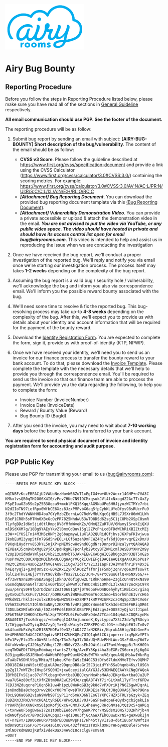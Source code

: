 
<img src="./airyrooms.png" width="250"><br />

# Airy Bug Bounty

## Reporting Procedure
Before you follow the steps in Reporting Procedure listed below, please make sure you have read all of the sections in [General Guideline](./General-Guideline.md) respectively.

**All email communication should use PGP. See the footer of the document.**

The reporting procedure will be as follow:
1. Submit bug report by sending an email with subject: **[AIRY-BUG-BOUNTY] Short description of the bug/vulnerability**. The content of the email should be as follow:
   * **CVSS v3 Score**. Please follow the guideline described at https://www.first.org/cvss/specification-document and provide a link using the CVSS Calculator (https://www.first.org/cvss/calculator/3.0#CVSS:3.0/) containing the scoring metrics. For example: https://www.first.org/cvss/calculator/3.0#CVSS:3.0/AV:N/AC:L/PR:N/UI:R/S:C/C:L/I:L/A:N/E:H/RL:O/RC:C
   * **_[Attachment] Bug Reporting Document_**. You can download the provided bug reporting document template via this [(Bug Reporting Document)](./files/bug-reporting-template.docx). 
   * **_[Attachment] Vulnerability Demonstration Video_**. You can provide a private accessible or upload & attach the demonstration video in the email. **_You are not advised to put the video via YouTube, or any public video space. The video should have hosted in private and should have its access control list open for email bug@airyrooms.com_**. This video is intended to help and assist us in reproducing the issue when we are conducting the investigation

2. Once we have received the bug report, we'll conduct a proper investigation of the reported bug. We'll reply and notify you via email once we're starting our investigation process. The process itself may takes **1-2 weeks** depending on the complexity of the bug report.
3. Assuming the bug report is a valid bug / security hole / vulnerability, we'll acknowledge the bug and inform you also via correspondence email. We'll inform you the possible reward bounty associated with the bug. 
4. We'll need some time to resolve & fix the reported bug. This bug-resolving process may take up-to **4-8 weeks** depending on the complexity of the bug. After this, we'll expect you to provide us with details about your identity and account information that will be required for the payment of the bounty reward.
5. Download the [Identity Registration Form](./files/identity-registration-form.xlsx). You are expected to complete the form, sign it, provide us with proof-of-identity (KTP, NPWP). 
6. Once we have received your identity, we'll need you to send us an invoice for our finance process to transfer the bounty reward to your bank account. To do that, please download the [Invoice Template](./files/invoice-template.doc). Please complete the template with the necessary details that we'll help to provide you through the correspondence email. You'll be required to send us the invoice so that our finance team are able to process the payment. We'll provide you the data regarding the following, to help you to complete the form:
   * Invoice Number (InvoiceNumber)
   * Invoice Date (InvoiceDate)
   * Reward / Bounty Value (Reward)
   * Bug Bounty ID (BugId)
7. After you send the invoice, you may need to wait about **7-10 working days** before the bounty reward is transferred to your bank account.

**You are required to send physical document of invoice and identity registration form for accounting and audit purpose.**

## PGP Public Key

Please use PGP for transmitting your email to us (bug@airyrooms.com):

```
-----BEGIN PGP PUBLIC KEY BLOCK-----

mQINBFzKczEBEACjU2VAUoNezNovW66ZuT1xEgIG4+w+0U+2Aexr14GHP+n7VA3C
KMkxlvsQB0qTH2O06X4I0/zPev7HKe7N9IDCMxqsukJVl4lxNxogdZ2Ac7TcGxZy
PSpEIuaOZo5So2pZ5B38qca9+mxblPXQ1SKqq/AG9NaUPq6HHJjyozWCTMYe7rbi
N2dIIoTN97iefRpx0WfbCE6Xzz8JzxPMFvbX6aq5fpCyhKLUYoDfys98sRUcrFu9
3f9c2ThdYVWNNHHD4bu7GYyMzbZEornLwO7ReWvMbUXqcGjHBSL7JSXr86mW1LWh
B3eP1CR8h5sMTNn0XBxGcOzPR7825NhdwU53wTO8DSd62sg5C1jCUMb2XSpC8smR
T1yfgBDzId6n5jid0tlRmpjDV8YMfmWveKZs/0MmQZZuRTUV/6MamyISrokEiQXU
mlDSdXXM7g/18Bg9YAEyYkvZlBmxCdQuvI5gl2ZPcPhLcdBFDdWChRiXBIZtcMZj
z3W++CYUS1Tni4M3M5z0NPj2g6bapmywL1uXlA02QURidOfjbvsJ6XPaFKIwjwua
IkobEuMI3yup5tFm79Gd5nvEOL+LGf6uzahDmFCWZ4RjwfY6djOpn+vqrE2xDm/U
P9XqHiHydrrv853kYL5njXP+pMEM9cwHo9nd6CgdNrsDnnprD2HzalyrtQARAQAB
tEVBaXJ5cm9vbXMgU2VjdXJpdHkgKEFpcnlyb29tcyBTZWN1cml0eSBUYXNrZm9y
Y2UpIDxidWdAYWlyeXJvb21zLmNvbT6JAk4EEwEKADgWIQSBb0go2nPO3BT5XG2o
PusPrW2tCQUCXMpzMQIbAwULCQgHAgYVCgkICwIEFgIDAQIeAQIXgAAKCRCoPusP
rW2tCZMxD/4sD6Z2AfnVGsAu9C1iUgw7IdTt/Y213IIapFz3AIWnKfnr1PY4Dx3E
h4EqryqjI+gJMjOnSzx+EQ4ZKx1ZyPXlROzZfTfmrjsF5mbj2qnY/q6e3Mfssw7t
lGlCZHTku14EjJrYTVt96vkdNFfUa27LLqZ/JCN+/8+rtC9uuGTlQ+N6NXvoG/++
4f73wYNXnEUMF8oBASngoj1DknD/d6f1gUw2Lr1RkRnoHme+ZzgicUn4Qt4xNs99
uGsmdqNEQnaG4lT2DhivG0Yb5DjwkWwMlCfHmDc4b51QMhdL3lxA6z72ncRpC97R
zwu/p4rqS0F9fp3rDdZunzZAJt0681qK7j0T96poFwDmBQehyhytiKBicxC/giaq
gyXxOuIfuXsFu7/LMoIr/bORBXwKViWNPmuXV0mT6cQ15mo+k5orhGh3EIvrcH65
PMkdWZLrhkl3s+zulxcRZHvQwMZS9Z+AXZMF71k4M7WzGPKzczCMqSpJINFCVo6r
UVhWZ3sPNJ1YIOl9N3uNKy12KXY9Nfv4P2gDOQr4nm6BfQXh3de8IS6F6RiqDR6t
f3DULbKXMfnKkYWh/lDZz0FPd6lE8BOlOB4YPRjEd3cgvJ+OUSEJyQjhztfJ1pml
XPbKT6kFtDHKOhIKwPAlXqrTPDP2L0iFuQwDFxD4eA7TCae1U4qHuLkCDQRcynMx
ARAA0I87jTxs6drqgc/+ebmFqqlX485ojLmcoeXjKyzLypcw7X3LZ3dvTgTBGcya
I/IWjgquSw2TyiqJMA7zyOjYx+QlsWuiy9rZ2RXFPQhXlfO3+rdDdybE6IcTv0v7
mk4fumVbExVqZu2B1SR7KOFaf9e32/1ADJ7ZfxN2KBir/KqrxbA6Htg/04LGveFn
N+4PM69OC5dXCJC62Qqdiv3PIIKZUMKQEq7UIQ1qh6lCKijoperrrlxqMpKvYP7h
bPx1Pv/ElcJTnrOW+Blln0ZqzT3m2d5p37/D0xUQ+BUvPHHLWozGSzFd8zq76d7v
04fxWvnNnyCJ29kyZVdhg/1ZBsHD0vY2ZasEhJOWtGLiATPuvLWeqgpBi7nKHG9h
seqTWOWEDtTUMgxMdmbagrtwntsZ7/Hg/AvcRY8Kpi4ha3bEXRzZS6ornjSj6g04
BJ3jpgdKoGSJENbxGn6AWehF00gvM9umUM2dsSWTVknxV8/qeuAHQiMskw1WkrRg
aTuAb7hSDHlV9q/RMiu/5lpbquKYdnEW9zEd4GC53tDfs67ldmXMVoTEfvv9QMH7
X0O18ZdAieWVSst6EqLuUA9oz9DqnpOB8aGrI5C3jqidYYh5SaDhqmb4Ks/lUSGh
ypZgIl7nWTZhcIHvpSfSQ0HI+jxw0ceyiialCAYGJJv53DMAEQEAAYkCNgQYAQoA
IBYhBIFvSCjac87cFPlcbag+6w+tba0JBQJcynMxAhsMAAoJEKg+6w+tba0Ju2UP
+wa7USAz80cf3LtXfKZUtm0HAEwC39MJo/zqOABT4Yf7irGLtXml1TyYTrcf6FDw
7CDJ3NZduqxreP1Oqn5kIuw4hipzL8WoKqGB3g9k8d7vPXOriKjPN6Z6gwWJqrAL
isnDmdbBa8cYog3rwv2U6xYO0PmTqwsDTKYJJK0EiaP8LOtJ8gQOXASj7WoP96na
T0cL9QKaOG02viuN9WVb98TiyP11rdSmWXD6NlEoGlYXPC7HZX5TRLYpGzyk+ZEq
IuDZKm33RW3/HnxHQAityR6E0/WPwqDLDJvOJ+SaSPawDcpeFeQydxgcbigakLia
Pr8ARhjknXKN0xmS0ipxKofjOxcG+CNmJkU14heWvgJRHcGNVseJtQzDc5+qWRCq
C+txnweUF5ogDw6wI72o1tOnbEEedoVV7hgGWKPPcr/MSEdsm2GWS73O2HhPjb+N
HdANQfySdvc7BPOci0EVCpqs3/+qdID8u3fjGqAGWXfEh6DuwDxYN5+geXwQkIjN
UT+nrEvY/1DWO68HURv7tmbrED3uBWvpPsI/Hh45tTyvIsSQ+d6tIBuor7BWftIH
Nd9n9Qt17SSP/G7t+SK4sGiOCVKvL43ZfTWx2zT8xklQXNJYHHoyADDBle75rVew
zMlND7KdMB9zjKBfXivdekUaX34AVdI8csClg8Fsm9aN
=0OnT
-----END PGP PUBLIC KEY BLOCK-----
```
